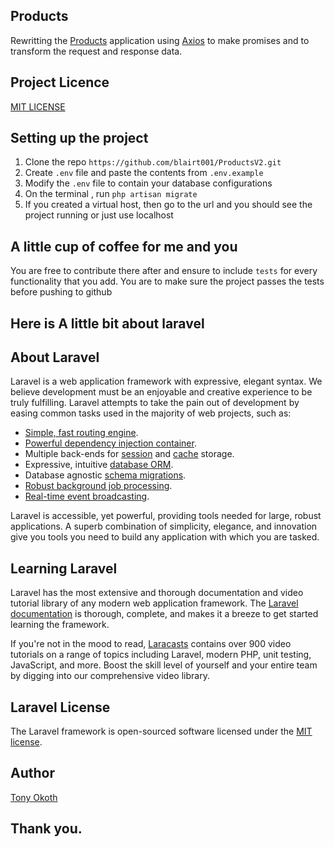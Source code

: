 
## Products
 Rewritting the [Products](https://github.com/blairt001/Products.git) application using [Axios](https://github.com/axios/axios) to make promises and to transform the request and response data.


## Project Licence
[MIT LICENSE]()

## Setting up the project
1. Clone the repo `https://github.com/blairt001/ProductsV2.git`
2. Create `.env` file and paste the contents from `.env.example`
3. Modify the `.env` file to contain your database configurations
4. On the terminal , run `php artisan migrate`
5. If you created a virtual host, then go to the url and you should see the project running or just use localhost


## A little cup of coffee for me and you
You are free to contribute there after and ensure to include `tests` for every functionality that you add.
You are to make sure the project passes the tests before pushing to github

## Here is A little bit about laravel

## About Laravel

Laravel is a web application framework with expressive, elegant syntax. We believe development must be an enjoyable and creative experience to be truly fulfilling. Laravel attempts to take the pain out of development by easing common tasks used in the majority of web projects, such as:

- [Simple, fast routing engine](https://laravel.com/docs/routing).
- [Powerful dependency injection container](https://laravel.com/docs/container).
- Multiple back-ends for [session](https://laravel.com/docs/session) and [cache](https://laravel.com/docs/cache) storage.
- Expressive, intuitive [database ORM](https://laravel.com/docs/eloquent).
- Database agnostic [schema migrations](https://laravel.com/docs/migrations).
- [Robust background job processing](https://laravel.com/docs/queues).
- [Real-time event broadcasting](https://laravel.com/docs/broadcasting).

Laravel is accessible, yet powerful, providing tools needed for large, robust applications. A superb combination of simplicity, elegance, and innovation give you tools you need to build any application with which you are tasked.

## Learning Laravel

Laravel has the most extensive and thorough documentation and video tutorial library of any modern web application framework. The [Laravel documentation](https://laravel.com/docs) is thorough, complete, and makes it a breeze to get started learning the framework.

If you're not in the mood to read, [Laracasts](https://laracasts.com) contains over 900 video tutorials on a range of topics including Laravel, modern PHP, unit testing, JavaScript, and more. Boost the skill level of yourself and your entire team by digging into our comprehensive video library.

## Laravel License

The Laravel framework is open-sourced software licensed under the [MIT license](http://opensource.org/licenses/MIT).

## Author
[Tony Okoth](www.linkedin.com/in/tony-okoth-69140b171)

## Thank you.
